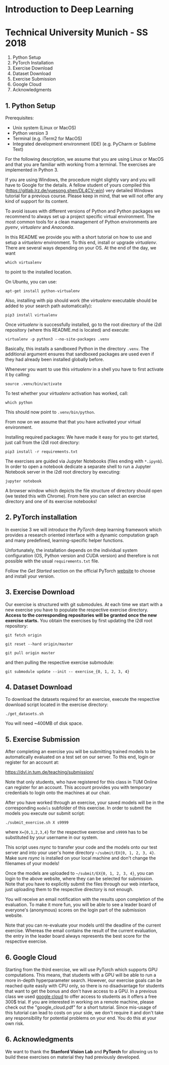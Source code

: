 # Introduction to Deep Learning
# Technical University Munich - SS 2018

1. Python Setup
2. PyTorch Installation
3. Exercise Download
4. Dataset Download
5. Exercise Submission
6. Google Cloud
7. Acknowledgments


## 1. Python Setup

Prerequisites:
- Unix system (Linux or MacOS)
- Python version 3
- Terminal (e.g. iTerm2 for MacOS)
- Integrated development environment (IDE) (e.g. PyCharm or Sublime Text)

For the following description, we assume that you are using Linux or MacOS and that you are familiar with working from a terminal. The exercises are implemented in Python 3.

If you are using Windows, the procedure might slightly vary and you will have to Google for the details. A fellow student of yours compiled this (https://gitlab.lrz.de/yuesong.shen/DL4CV-win) very detailed Windows tutorial for a previous course. Please keep in mind, that we will not offer any kind of support for its content.

To avoid issues with different versions of Python and Python packages we recommend to always set up a project specific virtual environment. The most common tools for a clean management of Python environments are *pyenv*, *virtualenv* and *Anaconda*.

In this README we provide you with a short tutorial on how to use and setup a *virtuelenv* environment. To this end, install or upgrade *virtualenv*. There are several ways depending on your OS. At the end of the day, we want

`which virtualenv`

to point to the installed location.

On Ubuntu, you can use:

`apt-get install python-virtualenv`

Also, installing with pip should work (the *virtualenv* executable should be added to your search path automatically):

`pip3 install virtualenv`

Once *virtualenv* is successfully installed, go to the root directory of the i2dl repository (where this README.md is located) and execute:

`virtualenv -p python3 --no-site-packages .venv`

Basically, this installs a sandboxed Python in the directory `.venv`. The
additional argument ensures that sandboxed packages are used even if they had
already been installed globally before.

Whenever you want to use this *virtualenv* in a shell you have to first
activate it by calling:

`source .venv/bin/activate`

To test whether your *virtualenv* activation has worked, call:

`which python`

This should now point to `.venv/bin/python`.

From now on we assume that that you have activated your virtual environment.

Installing required packages:
We have made it easy for you to get started, just call from the i2dl root directory:

`pip3 install -r requirements.txt`

The exercises are guided via Jupyter Notebooks (files ending with `*.ipynb`). In order to open a notebook dedicate a separate shell to run a Jupyter Notebook server in the i2dl root directory by executing:

`jupyter notebook`

A browser window which depicts the file structure of directory should open (we tested this with Chrome). From here you can select an exercise directory and one of its exercise notebooks!


## 2. PyTorch installation

In exercise 3 we will introduce the *PyTorch* deep learning framework which provides a research oriented interface with a dynamic computation graph and many predefined, learning-specific helper functions.

Unfortunately, the installation depends on the individual system configuration (OS, Python version and CUDA version) and therefore is not possible with the usual `requirements.txt` file.

Follow the *Get Started* section on the official PyTorch [website](http://pytorch.org/) to choose and install your version.


## 3. Exercise Download

Our exercise is structured with git submodules. At each time we start with a new exercise you have to populate the respective exercise directory. __Access to the corresponding repositories will be granted once the new exercise starts.__
You obtain the exercises by first updating the i2dl root repository:

`git fetch origin`

`git reset --hard origin/master`

`git pull origin master`

and then pulling the respective exercise submodule:

`git submodule update --init -- exercise_{0, 1, 2, 3, 4}`


## 4. Dataset Download

To download the datasets required for an exercise, execute the respective download script located in the exercise directory:

`./get_datasets.sh`

You will need ~400MB of disk space.


## 5. Exercise Submission

After completing an exercise you will be submitting trained models to be
automatically evaluated on a test set on our server. To this end, login or register for an account at:

https://dvl.in.tum.de/teaching/submission/

Note that only students, who have registered for this class in TUM Online can
register for an account. This account provides you with temporary credentials to login onto the machines at our chair.

After you have worked through an exercise, your saved models will be in the corresponding `models` subfolder of this exercise. In order to submit the models you execute our submit script:

`./submit_exercise.sh X s9999`

where `X={0,1,2,3,4}` for the respective exercise and `s9999` has to be substituted by your username in our system.

This script uses *rsync* to transfer your code and the models onto our test server and into your user's home directory `~/submit/EX{0, 1, 2, 3, 4}`. Make sure *rsync* is installed on your local machine and don't change the filenames of your models!

Once the models are uploaded to `~/submit/EX{0, 1, 2, 3, 4}`, you can login to the above website, where they can be selected for submission. Note that you have to explicitly submit the files through our web interface, just uploading them to the respective directory is not enough.

You will receive an email notification with the results upon completion of the
evaluation. To make it more fun, you will be able to see a leader board of everyone's (anonymous) scores on the login part of the submission website.

Note that you can re-evaluate your models until the deadline of the current exercise. Whereas the email contains the result of the current evaluation, the entry in the leader board always represents the best score for the respective exercise.


## 6. Google Cloud

Starting from the third exercise, we will use PyTorch which supports GPU computations. This means, that students with a GPU will be able to run a more in-depth hyperparameter search. However, our exercise goals can be reached quite easily with CPU only, so there is no disadvantage for students that want to get the bonus and don't have access to a GPU.
In a previous class we used [google cloud](https://cloud.google.com/) to offer access to students as it offers a free 300$ trial. If you are interested in working on a remote machine, please check out the "google_cloud.pdf" for a short tutorial. Since mis-usage of this tutorial can lead to costs on your side, we don't require it and don't take any responsibility for potential problems on your end. You do this at your own risk.


## 6. Acknowledgments

We want to thank the **Stanford Vision Lab** and **PyTorch** for allowing us to build these exercises on material they had previously developed.
